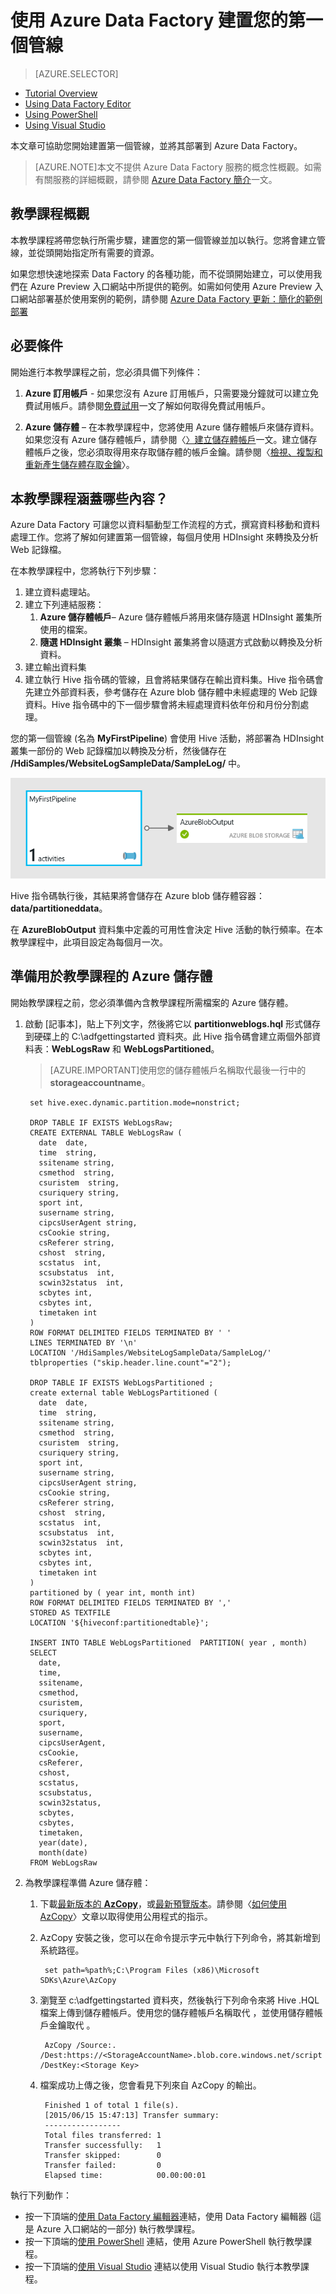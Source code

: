<properties
	pageTitle="使用 Azure Data Factory 建置您的第一個管線"
	description="本教學課程示範如何利用 Data Factory 編輯器建立使用 Azure HDInsight 轉換資料的範例資料管線"
	services="data-factory"
	documentationCenter=""
	authors="spelluru"
	manager="jhubbard"
	editor="monicar"/>

<tags
	ms.service="data-factory"
	ms.workload="data-services"
	ms.tgt_pltfrm="na"
	ms.devlang="na"
	ms.topic="get-started-article" 
	ms.date="07/27/2015"
	ms.author="spelluru"/>

# 使用 Azure Data Factory 建置您的第一個管線
> [AZURE.SELECTOR]
- [Tutorial Overview](data-factory-build-your-first-pipeline.md)
- [Using Data Factory Editor](data-factory-build-your-first-pipeline-using-editor.md)
- [Using PowerShell](data-factory-build-your-first-pipeline-using-powershell.md)
- [Using Visual Studio](data-factory-build-your-first-pipeline-using-vs.md)

本文章可協助您開始建置第一個管線，並將其部署到 Azure Data Factory。

> [AZURE.NOTE]本文不提供 Azure Data Factory 服務的概念性概觀。如需有關服務的詳細概觀，請參閱 [Azure Data Factory 簡介](data-factory-introduction.md)一文。

## 教學課程概觀
本教學課程將帶您執行所需步驟，建置您的第一個管線並加以執行。您將會建立管線，並從頭開始指定所有需要的資源。

如果您想快速地探索 Data Factory 的各種功能，而不從頭開始建立，可以使用我們在 Azure Preview 入口網站中所提供的範例。如需如何使用 Azure Preview 入口網站部署基於使用案例的範例，請參閱 [Azure Data Factory 更新：簡化的範例部署](http://azure.microsoft.com/blog/2015/04/24/azure-data-factory-update-simplified-sample-deployment/)

## 必要條件
開始進行本教學課程之前，您必須具備下列條件：

1.	**Azure 訂用帳戶** - 如果您沒有 Azure 訂用帳戶，只需要幾分鐘就可以建立免費試用帳戶。請參閱[免費試用](http://azure.microsoft.com/pricing/free-trial/)一文了解如何取得免費試用帳戶。

2.	**Azure 儲存體** – 在本教學課程中，您將使用 Azure 儲存體帳戶來儲存資料。如果您沒有 Azure 儲存體帳戶，請參閱〈[〉建立儲存體帳戶](../storage-create-storage-account/#create-a-storage-account)一文。建立儲存體帳戶之後，您必須取得用來存取儲存體的帳戶金鑰。請參閱〈[檢視、複製和重新產生儲存體存取金鑰](../storage-create-storage-account/#view-copy-and-regenerate-storage-access-keys)〉。

## 本教學課程涵蓋哪些內容？	
Azure Data Factory 可讓您以資料驅動型工作流程的方式，撰寫資料移動和資料處理工作。您將了解如何建置第一個管線，每個月使用 HDInsight 來轉換及分析 Web 記錄檔。

在本教學課程中，您將執行下列步驟：

1.	建立資料處理站。
2.	建立下列連結服務：
	1.	**Azure 儲存體帳戶**– Azure 儲存體帳戶將用來儲存隨選 HDInsight 叢集所使用的檔案。
	2.	**隨選 HDInsight 叢集** – HDInsight 叢集將會以隨選方式啟動以轉換及分析資料。
3.	建立輸出資料集 
4.	建立執行 Hive 指令碼的管線，且會將結果儲存在輸出資料集。Hive 指令碼會先建立外部資料表，參考儲存在 Azure blob 儲存體中未經處理的 Web 記錄資料。Hive 指令碼中的下一個步驟會將未經處理資料依年份和月份分割處理。

您的第一個管線 (名為 **MyFirstPipeline**) 會使用 Hive 活動，將部署為 HDInsight 叢集一部份的 Web 記錄檔加以轉換及分析，然後儲存在 **/HdiSamples/WebsiteLogSampleData/SampleLog/** 中。

![圖表檢視](./media/data-factory-build-your-first-pipeline/diagram-view.png)

Hive 指令碼執行後，其結果將會儲存在 Azure blob 儲存體容器：**data/partitioneddata**。

在 **AzureBlobOutput** 資料集中定義的可用性會決定 Hive 活動的執行頻率。在本教學課程中，此項目設定為每個月一次。

## 準備用於教學課程的 Azure 儲存體
開始教學課程之前，您必須準備內含教學課程所需檔案的 Azure 儲存體。

1. 啟動 [記事本]，貼上下列文字，然後將它以 **partitionweblogs.hql** 形式儲存到硬碟上的 C:\\adfgettingstarted 資料夾。此 Hive 指令碼會建立兩個外部資料表：**WebLogsRaw** 和 **WebLogsPartitioned**。

	> [AZURE.IMPORTANT]使用您的儲存體帳戶名稱取代最後一行中的 **storageaccountname**。

		set hive.exec.dynamic.partition.mode=nonstrict;

		DROP TABLE IF EXISTS WebLogsRaw; 
		CREATE EXTERNAL TABLE WebLogsRaw (
		  date  date,
		  time  string,
		  ssitename string,
		  csmethod  string,
		  csuristem  string,
		  csuriquery string,
		  sport int,
		  susername string,
		  cipcsUserAgent string,
		  csCookie string,
		  csReferer string,
		  cshost  string,
		  scstatus  int,
		  scsubstatus  int,
		  scwin32status  int,
		  scbytes int,
		  csbytes int,
		  timetaken int
		)
		ROW FORMAT DELIMITED FIELDS TERMINATED BY ' '
		LINES TERMINATED BY '\n' 
		LOCATION '/HdiSamples/WebsiteLogSampleData/SampleLog/'
		tblproperties ("skip.header.line.count"="2");
		
		DROP TABLE IF EXISTS WebLogsPartitioned ; 
		create external table WebLogsPartitioned (  
		  date  date,
		  time  string,
		  ssitename string,
		  csmethod  string,
		  csuristem  string,
		  csuriquery string,
		  sport int,
		  susername string,
		  cipcsUserAgent string,
		  csCookie string,
		  csReferer string,
		  cshost  string,
		  scstatus  int,
		  scsubstatus  int,
		  scwin32status  int,
		  scbytes int,
		  csbytes int,
		  timetaken int
		)
		partitioned by ( year int, month int)
		ROW FORMAT DELIMITED FIELDS TERMINATED BY ',' 
		STORED AS TEXTFILE 
		LOCATION '${hiveconf:partitionedtable}';

		INSERT INTO TABLE WebLogsPartitioned  PARTITION( year , month) 
		SELECT
		  date,
		  time,
		  ssitename,
		  csmethod,
		  csuristem,
		  csuriquery,
		  sport,
		  susername,
		  cipcsUserAgent,
		  csCookie,
		  csReferer,
		  cshost,
		  scstatus,
		  scsubstatus,
		  scwin32status,
		  scbytes,
		  csbytes,
		  timetaken,
		  year(date),
		  month(date)
		FROM WebLogsRaw

	 
 
2. 為教學課程準備 Azure 儲存體：
	1. 下載[最新版本的 **AzCopy**](http://aka.ms/downloadazcopy)，或[最新預覽版本](http://aka.ms/downloadazcopypr)。請參閱〈[如何使用 AzCopy](../storage/storage-use-azcopy.md)〉文章以取得使用公用程式的指示。
	2. AzCopy 安裝之後，您可以在命令提示字元中執行下列命令，將其新增到系統路徑。 
	
			set path=%path%;C:\Program Files (x86)\Microsoft SDKs\Azure\AzCopy
	

	3. 瀏覽至 c:\\adfgettingstarted 資料夾，然後執行下列命令來將 Hive .HQL 檔案上傳到儲存體帳戶。使用您的儲存體帳戶名稱取代 **<StorageAccountName>**，並使用儲存體帳戶金鑰取代 **<Storage Key>**。

			AzCopy /Source:. /Dest:https://<StorageAccountName>.blob.core.windows.net/script /DestKey:<Storage Key>
	4. 檔案成功上傳之後，您會看見下列來自 AzCopy 的輸出。
	
			Finished 1 of total 1 file(s).
			[2015/06/15 15:47:13] Transfer summary:
			-----------------
			Total files transferred: 1
			Transfer successfully:   1
			Transfer skipped:        0
			Transfer failed:         0
			Elapsed time:            00.00:00:01

執行下列動作：

- 按一下頂端的[使用 Data Factory 編輯器](data-factory-build-your-first-pipeline-using-editor.md)連結，使用 Data Factory 編輯器 (這是 Azure 入口網站的一部分) 執行教學課程。
- 按一下頂端的[使用 PowerShell](data-factory-build-your-first-pipeline-using-powershell.md) 連結，使用 Azure PowerShell 執行教學課程。
- 按一下頂端的[使用 Visual Studio](data-factory-build-your-first-pipeline-using-vs.md) 連結以使用 Visual Studio 執行本教學課程。 

<!---HONumber=August15_HO7-->